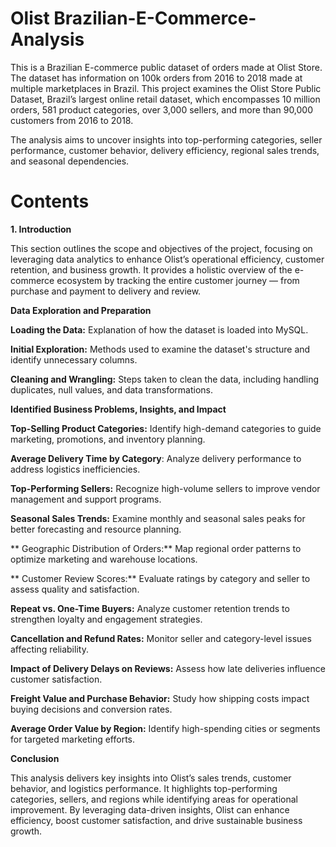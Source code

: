 # Olist Brazilian-E-Commerce-Analysis
This is a Brazilian E-commerce public dataset of orders made at Olist Store. The dataset has information on 100k orders from 2016 to 2018 made at multiple marketplaces in Brazil. This project examines the Olist Store Public Dataset, Brazil’s largest online retail dataset, which encompasses 10 million orders, 581 product categories, over 3,000 sellers, and more than 90,000 customers from 2016 to 2018.

The analysis aims to uncover insights into top-performing categories, seller performance, customer behavior, delivery efficiency, regional sales trends, and seasonal dependencies.

 # **Contents**

**1. Introduction**

This section outlines the scope and objectives of the project, focusing on leveraging data analytics to enhance Olist’s operational efficiency, customer retention, and business growth.
It provides a holistic overview of the e-commerce ecosystem by tracking the entire customer journey — from purchase and payment to delivery and review.


**Data Exploration and Preparation**

**Loading the Data:** Explanation of how the dataset is loaded into MySQL.

**Initial Exploration:** Methods used to examine the dataset's structure and identify unnecessary columns.

**Cleaning and Wrangling:** Steps taken to clean the data, including handling duplicates, null values, and data transformations.


**Identified Business Problems, Insights, and Impact**

**Top-Selling Product Categories:** Identify high-demand categories to guide marketing, promotions, and inventory planning.

**Average Delivery Time by Category**: Analyze delivery performance to address logistics inefficiencies.

**Top-Performing Sellers:** Recognize high-volume sellers to improve vendor management and support programs.

**Seasonal Sales Trends:** Examine monthly and seasonal sales peaks for better forecasting and resource planning.

**	Geographic Distribution of Orders:** Map regional order patterns to optimize marketing and warehouse locations.

**	Customer Review Scores:** Evaluate ratings by category and seller to assess quality and satisfaction.

**Repeat vs. One-Time Buyers:** Analyze customer retention trends to strengthen loyalty and engagement strategies.

**Cancellation and Refund Rates:** Monitor seller and category-level issues affecting reliability.

**Impact of Delivery Delays on Reviews:** Assess how late deliveries influence customer satisfaction.

**Freight Value and Purchase Behavior:** Study how shipping costs impact buying decisions and conversion rates.

**Average Order Value by Region:** Identify high-spending cities or segments for targeted marketing efforts.


**Conclusion**

This analysis delivers key insights into Olist’s sales trends, customer behavior, and logistics performance. It highlights top-performing categories, sellers, and regions while identifying areas for operational improvement. By leveraging data-driven insights, Olist can enhance efficiency, boost customer satisfaction, and drive sustainable business growth.
